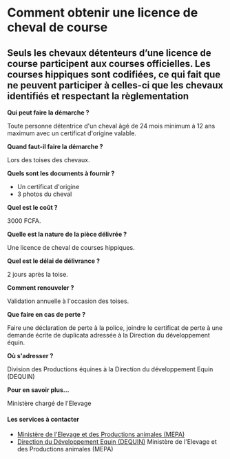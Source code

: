 # Comment obtenir une licence de cheval de course

Seuls les chevaux détenteurs d’une licence de course participent aux courses officielles. Les courses hippiques sont codifiées, ce qui fait que ne peuvent participer à celles-ci que les chevaux identifiés et respectant la règlementation
--------------------------------------------------------------------------------------------------------------------------------------------------------------------------------------------------------------------------------------------

**Qui peut faire la démarche ?**

Toute personne détentrice d'un cheval âgé de 24 mois minimum à 12 ans maximum avec un certificat d'origine valable.

**Quand faut-il faire la démarche ?**

Lors des toises des chevaux.

**Quels sont les documents à fournir ?**

*   Un certificat d'origine
*   3 photos du cheval

**Quel est le coût ?**

3000 FCFA.

**Quelle est la nature de la pièce délivrée ?**

Une licence de cheval de courses hippiques. 

**Quel est le délai de délivrance ?**

2 jours après la toise.

**Comment renouveler ?**

Validation annuelle à l'occasion des toises.

**Que faire en cas de perte ?**

Faire une déclaration de perte à la police, joindre le certificat de perte à une demande écrite de duplicata adressée à la Direction du développement équin.

**Où s'adresser ?**

Division des Productions équines à la Direction du développement Equin (DEQUIN)

**Pour en savoir plus…**

Ministère chargé de l'Elevage

#### Les services à contacter

*   [Ministère de l'Elevage et des Productions animales (MEPA)](../../../services/ministere-de-lelevage-et-des-productions-animales-mepa.md)
*   [Direction du Développement Equin (DEQUIN)](../../../services/direction-du-developpement-equin-dequin.md) Ministère de l'Elevage et des Productions animales (MEPA)